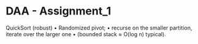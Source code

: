 # DAA - Assignment_1

QuickSort (robust)
        • Randomized pivot;
        • recurse on the smaller partition, iterate over the larger one
        • (bounded stack ≈ O(log n) typical).
